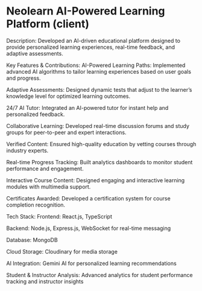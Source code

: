 # Neolearn AI-Powered Learning Platform (client)
Description: Developed an AI-driven educational platform designed to provide personalized learning experiences, real-time feedback, and adaptive assessments.

Key Features & Contributions:
AI-Powered Learning Paths: Implemented advanced AI algorithms to tailor learning experiences based on user goals and progress.

Adaptive Assessments: Designed dynamic tests that adjust to the learner’s knowledge level for optimized learning outcomes.

24/7 AI Tutor: Integrated an AI-powered tutor for instant help and personalized feedback.

Collaborative Learning: Developed real-time discussion forums and study groups for peer-to-peer and expert interactions.

Verified Content: Ensured high-quality education by vetting courses through industry experts.

Real-time Progress Tracking: Built analytics dashboards to monitor student performance and engagement.

Interactive Course Content: Designed engaging and interactive learning modules with multimedia support.

Certificates Awarded: Developed a certification system for course completion recognition.

Tech Stack:
Frontend: React.js, TypeScript

Backend: Node.js, Express.js, WebSocket for real-time messaging

Database: MongoDB

Cloud Storage: Cloudinary for media storage

AI Integration: Gemini AI for personalized learning recommendations

Student & Instructor Analysis: Advanced analytics for student performance tracking and instructor insights
